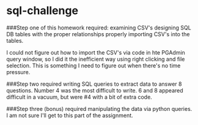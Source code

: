 # sql-challenge
 
###Step one of this homework required:
    examining CSV's
    designing SQL DB tables with the proper relationships
    properly importing CSV's into the tables.
    
I could not figure out how to import the CSV's via code in hte PGAdmin query window, so I did it the inefficient way using right clicking and file selection.  This is something I need to figure out when there's no time pressure.    

###Step two required writing SQL queries to extract data to answer 8 questions.
Number 4 was the most difficult to write.  6 and 8 appeared difficult in a vacuum, but were #4 with a bit of extra code.

###Step three (bonus) required manipulating the data via python queries.  
I am not sure I'll get to this part of the assignment.
